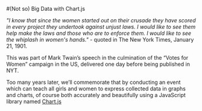 #(Not so) Big Data with Chart.js

_"I know that since the women started out on their crusade they have scored in every project they undertook against unjust laws. I would like to see them help make the laws and those who are to enforce them. I would like to see the whiplash in women's hands."_ - quoted in The New York Times, January 21, 1901.

This was part of Mark Twain’s speech in the culmination of the “Votes for Women” campaign in the US, delivered one day before being published in NYT.

Too many years later, we’ll commemorate that by conducting an event which can teach all girls and women to express collected data in graphs and charts, of course both accurately and beautifully using a JavaScript library named [Chart.js](http://www.chartjs.org/)